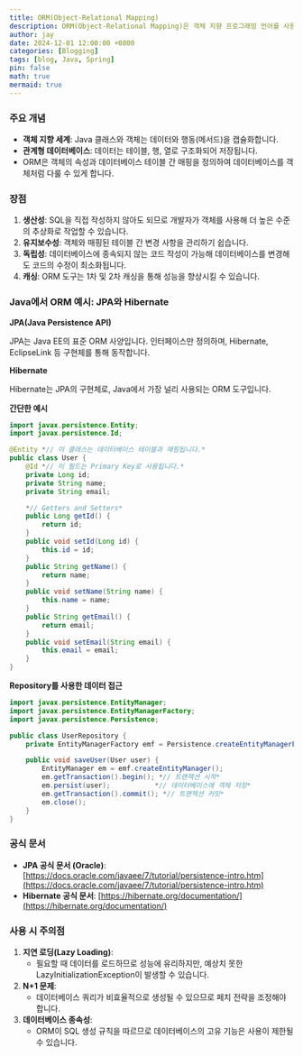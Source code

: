```yaml
---
title: ORM(Object-Relational Mapping)
description: ORM(Object-Relational Mapping)은 객체 지향 프로그래밍 언어를 사용하여 관계형 데이터베이스를 다룰 수 있도록 중간 매핑 역할을 해주는 기술입니다. 객체 모델과 데이터베이스의 관계 모델 간 불일치를 해결하고 데이터베이스 작업을 코드로 추상화하는 것이 핵심입니다. Java에서는 ORM 도구로 Hibernate, JPA(Java Persistence API), MyBatis 등이 자주 사용됩니다.
author: jay
date: 2024-12-01 12:00:00 +0800
categories: [Blogging]
tags: [blog, Java, Spring]
pin: false
math: true
mermaid: true
---
```


### 주요 개념

* **객체 지향 세계**: Java 클래스와 객체는 데이터와 행동(메서드)을 캡슐화합니다.
* **관계형 데이터베이스**: 데이터는 테이블, 행, 열로 구조화되어 저장됩니다.
* ORM은 객체의 속성과 데이터베이스 테이블 간 매핑을 정의하여 데이터베이스를 객체처럼 다룰 수 있게 합니다.

### 장점

1. **생산성**: SQL을 직접 작성하지 않아도 되므로 개발자가 객체를 사용해 더 높은 수준의 추상화로 작업할 수 있습니다.
2. **유지보수성**: 객체와 매핑된 테이블 간 변경 사항을 관리하기 쉽습니다.
3. **독립성**: 데이터베이스에 종속되지 않는 코드 작성이 가능해 데이터베이스를 변경해도 코드의 수정이 최소화됩니다.
4. **캐싱**: ORM 도구는 1차 및 2차 캐싱을 통해 성능을 향상시킬 수 있습니다.

### Java에서 ORM 예시: JPA와 Hibernate

**JPA(Java Persistence API)**

JPA는 Java EE의 표준 ORM 사양입니다. 인터페이스만 정의하며, Hibernate, EclipseLink 등 구현체를 통해 동작합니다.

**Hibernate**

Hibernate는 JPA의 구현체로, Java에서 가장 널리 사용되는 ORM 도구입니다.

**간단한 예시**

```java
import javax.persistence.Entity;
import javax.persistence.Id;

@Entity *// 이 클래스는 데이터베이스 테이블과 매핑됩니다.*
public class User {
    @Id *// 이 필드는 Primary Key로 사용됩니다.*
    private Long id;
    private String name;
    private String email;

    *// Getters and Setters*
    public Long getId() {
        return id;
    }
    public void setId(Long id) {
        this.id = id;
    }
    public String getName() {
        return name;
    }
    public void setName(String name) {
        this.name = name;
    }
    public String getEmail() {
        return email;
    }
    public void setEmail(String email) {
        this.email = email;
    }
}
```

**Repository를 사용한 데이터 접근**

```java
import javax.persistence.EntityManager;
import javax.persistence.EntityManagerFactory;
import javax.persistence.Persistence;

public class UserRepository {
    private EntityManagerFactory emf = Persistence.createEntityManagerFactory("example-unit");

    public void saveUser(User user) {
        EntityManager em = emf.createEntityManager();
        em.getTransaction().begin(); *// 트랜잭션 시작*
        em.persist(user);           *// 데이터베이스에 객체 저장*
        em.getTransaction().commit(); *// 트랜잭션 커밋*
        em.close();
    }
}
```

### 공식 문서

* **JPA 공식 문서 (Oracle)**: [https://docs.oracle.com/javaee/7/tutorial/persistence-intro.htm](https://docs.oracle.com/javaee/7/tutorial/persistence-intro.htm)
* **Hibernate 공식 문서**: [https://hibernate.org/documentation/](https://hibernate.org/documentation/)

### 사용 시 주의점

1. **지연 로딩(Lazy Loading)**:
    * 필요할 때 데이터를 로드하므로 성능에 유리하지만, 예상치 못한 LazyInitializationException이 발생할 수 있습니다.
2. **N+1 문제**:
    * 데이터베이스 쿼리가 비효율적으로 생성될 수 있으므로 페치 전략을 조정해야 합니다.
3. **데이터베이스 종속성**:
    * ORM이 SQL 생성 규칙을 따르므로 데이터베이스의 고유 기능은 사용이 제한될 수 있습니다.
